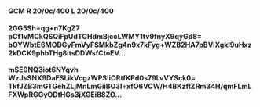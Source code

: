 #### GCM R 20/0c/400 L 20/0c/400
**2GG5Sh+qg+n7KgZ7**<br/>**pCf1vMCkQSQiFpUdTCHdmBjcoLWMY1tv9fnyX9qyGd8=**<br/>**bOYWbtE6MODGyFmVyFSMkbZg4n9x7kFyg+WZB2HA7pBVlXgkl9uHxz2kDCK9phbTHg8itsDDWsfCtoEV...**<br/><br/>
**mSE0NQ3iot6NYqvh**<br/>**WzJsSNX9DaESLikVcgzWPSIiORtfKPd0s79LvVYSck0=**<br/>**TkfJZB3mGTGehZLjMnLmGiiBO3l+xfO6VCW/H4BKzftZRm34H/qmFLmLFXWpRGGyODtHGs3jXGEi88ZO...**